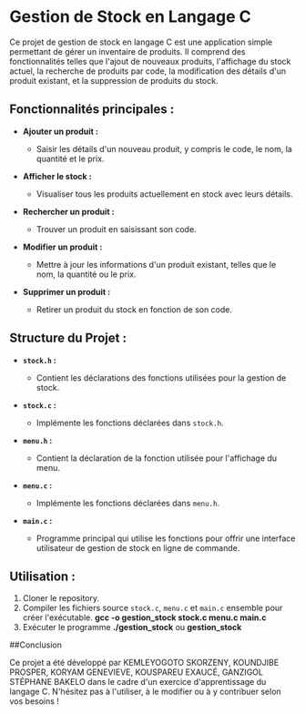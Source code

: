 # Gestion de Stock en Langage C

Ce projet de gestion de stock en langage C est une application simple permettant de gérer un inventaire de produits. Il comprend des fonctionnalités telles que l'ajout de nouveaux produits, l'affichage du stock actuel, la recherche de produits par code, la modification des détails d'un produit existant, et la suppression de produits du stock.

## Fonctionnalités principales :

- **Ajouter un produit :**
  - Saisir les détails d'un nouveau produit, y compris le code, le nom, la quantité et le prix.

- **Afficher le stock :**
  - Visualiser tous les produits actuellement en stock avec leurs détails.

- **Rechercher un produit :**
  - Trouver un produit en saisissant son code.

- **Modifier un produit :**
  - Mettre à jour les informations d'un produit existant, telles que le nom, la quantité ou le prix.

- **Supprimer un produit :**
  - Retirer un produit du stock en fonction de son code.

## Structure du Projet :

- **`stock.h` :**
  - Contient les déclarations des fonctions utilisées pour la gestion de stock.

- **`stock.c` :**
  - Implémente les fonctions déclarées dans `stock.h`.

- **`menu.h` :**
  - Contient la déclaration de la fonction utilisée pour l'affichage du menu.

- **`menu.c` :**
  - Implémente les fonctions déclarées dans `menu.h`.

- **`main.c` :**
  - Programme principal qui utilise les fonctions pour offrir une interface utilisateur de gestion de stock en ligne de commande.

## Utilisation :

1. Cloner le repository.
2. Compiler les fichiers source `stock.c`, `menu.c` et `main.c` ensemble pour créer l'exécutable.
**gcc -o gestion_stock stock.c menu.c main.c**
3. Exécuter le programme
**./gestion_stock**
ou
**gestion_stock**

##Conclusion

Ce projet a été développé par KEMLEYOGOTO SKORZENY, KOUNDJIBE PROSPER, KORYAM GENEVIEVE, KOUSPAREU EXAUCÉ, GANZIGOL STÉPHANE BAKELO dans le cadre d'un exercice d'apprentissage du langage C. N'hésitez pas à l'utiliser, à le modifier ou à y contribuer selon vos besoins !


